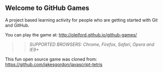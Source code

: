 ## Welcome to GitHub Games

A project based learning activity for people who are getting started with Git and GitHub.

You can play the game at: http://oleiford.github.io/github-games/

>> _*SUPPORTED BROWSERS*: Chrome, Firefox, Safari, Opera and IE9+_

This fun open source game was cloned from: https://github.com/jakesgordon/javascript-tetris
